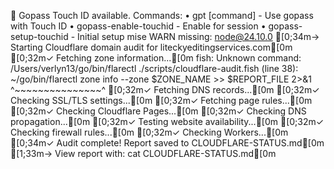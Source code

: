 🔐 Gopass Touch ID available. Commands:
  • gpt [command]           - Use gopass with Touch ID
  • gopass-enable-touchid   - Enable for session
  • gopass-setup-touchid    - Initial setup
mise WARN  missing: node@24.10.0
[0;34m→ Starting Cloudflare domain audit for liteckyeditingservices.com[0m
[0;32m✓ Fetching zone information...[0m
fish: Unknown command: /Users/verlyn13/go/bin/flarectl
./scripts/cloudflare-audit.fish (line 38): 
~/go/bin/flarectl zone info --zone $ZONE_NAME >> $REPORT_FILE 2>&1
^~~~~~~~~~~~~~~~^
[0;32m✓ Fetching DNS records...[0m
[0;32m✓ Checking SSL/TLS settings...[0m
[0;32m✓ Fetching page rules...[0m
[0;32m✓ Checking Cloudflare Pages...[0m
[0;32m✓ Checking DNS propagation...[0m
[0;32m✓ Testing website availability...[0m
[0;32m✓ Checking firewall rules...[0m
[0;32m✓ Checking Workers...[0m
[0;34m✓ Audit complete! Report saved to CLOUDFLARE-STATUS.md[0m
[1;33m→ View report with: cat CLOUDFLARE-STATUS.md[0m
